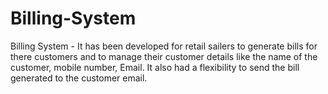 # Billing-System
Billing System - It has been developed for retail sailers to generate bills for there customers and to manage their customer details like the name of the customer, mobile number, Email. It also had a flexibility to send the bill generated to the customer email.
